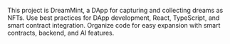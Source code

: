<!-- Use this file to provide workspace-specific custom instructions to Copilot. For more details, visit https://code.visualstudio.com/docs/copilot/copilot-customization#_use-a-githubcopilotinstructionsmd-file -->

This project is DreamMint, a DApp for capturing and collecting dreams as NFTs. Use best practices for DApp development, React, TypeScript, and smart contract integration. Organize code for easy expansion with smart contracts, backend, and AI features.
